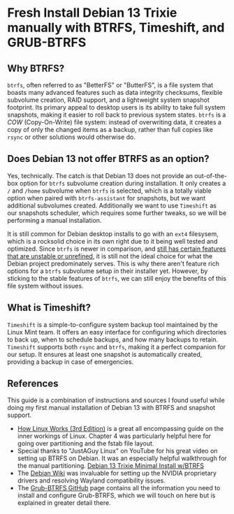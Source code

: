 # Fresh Install Debian 13 Trixie manually with BTRFS, Timeshift, and GRUB-BTRFS

## Why BTRFS?

`btrfs`, often referred to as "BetterFS" or "ButterFS", is a file system that boasts many advanced features such as data integrity checksums, flexible subvolume creation, RAID support, and a lightweight system snapshot footprint. Its primary appeal to desktop users is its ability to take full system snapshots, making it easier to roll back to previous system states. `btrfs` is a *COW* (Copy-On-Write) file system: instead of overwriting data, it creates a copy of only the changed items as a backup, rather than full copies like `rsync` or other solutions would otherwise do.

## Does Debian 13 not offer BTRFS as an option?

Yes, technically. The catch is that Debian 13 does not provide an out-of-the-box option for `btrfs` subvolume creation during installation. It only creates a `/` and `/home` subvolume when `btrfs` is selected, which is a totally viable option when paired with `btrfs-assistant` for snapshots, but we want additional subvolumes created. Additionally we want to use `Timeshift` as our snapshots scheduler, which requires some further tweaks, so we will be performing a manual installation.

It is still common for Debian desktop installs to go with an `ext4` filesysem, which is a rocksolid choice in its own right due to it being well tested and optimized. Since `btrfs` is newer in comparison, and [still has certain features that are unstable or unrefined](https://btrfs.readthedocs.io/en/latest/Status.html), it is still not the ideal choice for what the Debian project predominately serves. This is why there aren't feature rich options for a `btrfs` subvolume setup in their installer yet. However, by sticking to the stable features of `btrfs`, we can still enjoy the benefits of this file system without issues.

## What is Timeshift?

`Timeshift` is a simple-to-configure system backup tool maintained by the Linux Mint team. It offers an easy interface for configuring which directories to back up, when to schedule backups, and how many backups to retain. `Timeshift` supports both `rsync` and `btrfs`, making it a perfect companion for our setup. It ensures at least one snapshot is automatically created, providing a backup in case of emergencies.

## References

This guide is a combination of instructions and sources I found useful while doing my first manual installation of Debian 13 with BTRFS and snapshot support.

- [How Linux Works (3rd Edition)](https://www.amazon.com/How-Linux-Works-Brian-Ward/dp/1718500408) is a great all encompassing guide on the inner workings of Linux. Chapter 4 was particularly helpful here for going over partitioning and the fstab file layout.
- Special thanks to "JustAGuy Linux" on YouTube for his great video on setting up BTRFS on Debian. It was an especially helpful walkthrough for the manual partitioning. [Debian 13 Trixie Minimal Install w/BTRFS](https://www.youtube.com/watch?v=_zC4S7TA1GI)
- The [Debian Wiki](https://wiki.debian.org/NvidiaGraphicsDrivers#Wayland) was invaluable for setting up the NVIDIA proprietary drivers and resolving Wayland compatibility issues.
- The [Grub-BTRFS GitHub](https://github.com/Antynea/grub-btrfs) page contains all the information you need to install and configure Grub-BTRFS, which we will touch on here but is explained in greater detail there.
